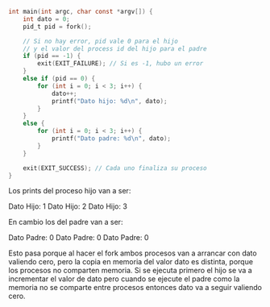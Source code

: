 ```c
int main(int argc, char const *argv[]) {
    int dato = 0;
    pid_t pid = fork();

    // Si no hay error, pid vale 0 para el hijo
    // y el valor del process id del hijo para el padre
    if (pid == -1) {
        exit(EXIT_FAILURE); // Si es -1, hubo un error
    } 
    else if (pid == 0) {
        for (int i = 0; i < 3; i++) {
            dato++;
            printf("Dato hijo: %d\n", dato);
        }
    } 
    else {
        for (int i = 0; i < 3; i++) {
            printf("Dato padre: %d\n", dato);
        }
    }

    exit(EXIT_SUCCESS); // Cada uno finaliza su proceso
}
```

Los prints del proceso hijo van a ser:

Dato Hijo: 1
Dato Hijo: 2
Dato Hijo: 3

En cambio los del padre van a ser: 

Dato Padre: 0
Dato Padre: 0
Dato Padre: 0

Esto pasa porque al hacer el fork ambos procesos van a arrancar con dato valiendo cero, pero la copia en memoria del valor dato es distinta, porque los procesos no comparten memoria. 
Si se ejecuta primero el hijo se va a incrementar el valor de dato pero cuando se ejecute el padre como la memoria no se comparte entre procesos entonces dato va a seguir valiendo cero. 
